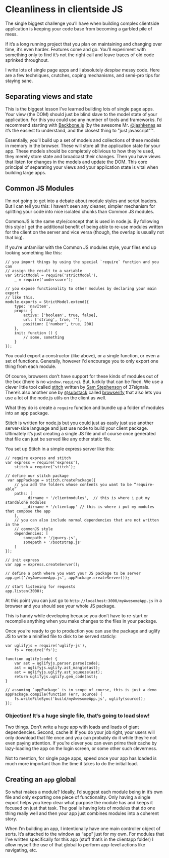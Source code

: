 # Cleanliness in clientside JS

The single biggest challenge you’ll have when building complex clientside application is keeping your code base from becoming a garbled pile of mess.

If it’s a long running project that you plan on maintaining and changing over time, it’s even harder. Features come and go. You’ll experiment with something only to find it’s not the right call and leave traces of old code sprinked throughout.

I write lots of single page apps and I absolutely *despise* messy code. Here are a few techniques, crutches, coping mechanisms, and semi-pro tips for staying sane.


## Separating views and state
This is the biggest lesson I’ve learned building lots of single page apps. Your view (the DOM) should just be blind slave to the model state of your application. For this you could use any number of tools and frameworks. I’d recommend starting with [Backbone.js](http://backbonejs.org/) (by the awesome Mr. [@jashkenas](https://twitter.com/jashkenas) as it’s the easiest to understand, and the closest thing to "just javascript"™. 

Essentially, you’ll build up a set of models and collections of these models in memory in the browser. These will store all the application state for your app. These models should be completely oblivious to how they’re used, they merely store state and broadcast their changes. Then you have views that listen for changes in the models and update the DOM. This core principal of separating your views and your application state is vital when building large apps.


## Common JS Modules
I’m not going to get into a debate about module styles and script loaders. But I can tell you this: I haven’t seen any cleaner, simpler mechanism for splitting your code into nice isolated chunks than Common JS modules.

CommonJS is the same style/concept that is used in node.js. By following this style I get the additional benefit of being able to re-use modules written for the client on the server and vice versa (though, the overlap is usually not that big).

If you’re unfamiliar with the Common JS modules style, your files end up looking something like this:

    // you import things by using the special `require` function and you can
    // assign the result to a variable
    var StrictModel = require('strictModel'),
        _ = require('underscore');
        
    // you expose functionality to other modules by declaring your main export
    // like this.
    module.exports = StrictModel.extend({
        type: 'navItem',
        props: {
            active: ['boolean', true, false],
            url: ['string', true, ''],
            position: ['number', true, 200]
        },
        init: function () {
            // some, something
        }
    });

You could export a constructor (like above), or a single function, or even a set of functions. Generally, however I'd encourage you to only export one thing from each module.

Of course, browsers don’t have support for these kinds of modules out of the box (there is no `window.require`). But, luckily that can be fixed. We use a clever little tool called [stitch](https://github.com/sstephenson/stitch) written by [Sam Stephenson](https://twitter.com/sstephenson) of 37signals. There’s also another one by [@substack](https://twitter.com/substack) called [browserify](https://github.com/substack/node-browserify) that also lets you use a lot of the node.js utils on the client as well.

What they do is create a `require` function and bundle up a folder of modules into an app package.

Stitch is written for node.js but you could just as easily just use another server-side language and just use node to build your client package. Ultimately it’s just creating a single JS file and of course once generated that file can just be served like any other static file.

You set up Stitch in a simple express server like this:

    // require express and stitch
    var express = require('express'),
        stitch = require(‘stitch’);
    
    // define our stitch package
     var appPackage = stitch.createPackage({
        // you add the folders whose contents you want to be “require-able”
        paths: [
            __dirname + '/clientmodules',  // this is where i put my standalone modules
            __dirname + '/clientapp' // this is where i put my modules that compose the app
        ],
        // you can also include normal dependencies that are not written in the 
        // commonJS style
        dependencies: [
            somepath + '/jquery.js',
            somepath + '/bootstrap.js'
        ]
    });
    
    // init express
    var app = express.createServer();
    
    // define a path where you want your JS package to be server
    app.get(‘/myAwesomeApp.js’, appPackage.createServer());
    
    // start listening for requests
    app.listen(3000);

At this point you can just go to `http://localhost:3000/myAwesomeApp.js` in a browser and you should see your whole JS package.

This is handy while developing because you don’t have to re-start or recompile anything when you make changes to the files in your package.

Once you’re ready to go to production you can use the package and uglify JS to write a minified file to disk to be served staticly:

    var uglifyjs = require('uglify-js'),
        fs = require('fs');
    
    function uglify(code) {
        var ast = uglifyjs.parser.parse(code);
        ast = uglifyjs.uglify.ast_mangle(ast);
        ast = uglifyjs.uglify.ast_squeeze(ast);
        return uglifyjs.uglify.gen_code(ast);
    }
    
    // assuming `appPackage` is in scope of course, this is just a demo
    appPackage.compile(function (err, source) {
        fs.writeFileSync('build/myAwesomeApp.js', uglify(source));
    });

### Objection! It’s a huge single file, that’s going to load slow!
Two things. Don’t write a huge app with loads and loads of giant dependencies. Second, cache it! If you do your job right, your users will only download that file once and you can probably do it while they’re not even paying attention. If you’re clever you can even prime their cache by lazy-loading the app on the login screen, or some other such cleverness.

Not to mention, for single page apps, speed once your app has loaded is much more important than the time it takes to do the initial load.

## Creating an `app` global
So what makes a module? Ideally, I’d suggest each module being in it’s own file and only exporting one piece of functionality. Only having a single export helps you keep clear what purpose the module has and keeps it focused on just that task. The goal is having lots of modules that do one thing really well and then your app just combines modules into a coherent story.

When I’m building an app, I intentionally have one main controller object of sorts. It’s attached to the window as “app” just for my own. For modules that I’ve written specifically for this app (stuff that’s in the clientapp folder) I allow myself the use of that global to perform app-level actions like navigating, etc. 
